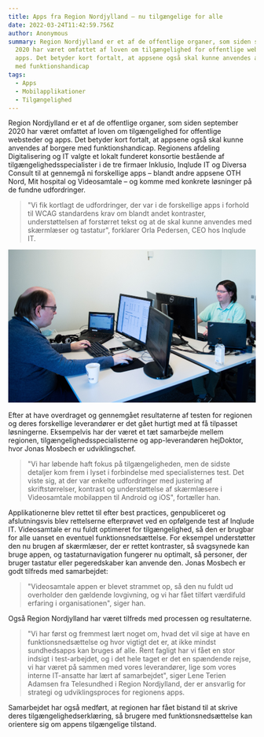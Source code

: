 ```yaml
---
title: Apps fra Region Nordjylland – nu tilgængelige for alle
date: 2022-03-24T11:42:59.756Z
author: Anonymous
summary: Region Nordjylland er et af de offentlige organer, som siden september
  2020 har været omfattet af loven om tilgængelighed for offentlige websteder og
  apps. Det betyder kort fortalt, at appsene også skal kunne anvendes af borgere
  med funktionshandicap
tags:
  - Apps
  - Mobilapplikationer
  - Tilgængelighed
---
```

Region Nordjylland er et af de offentlige organer, som siden september 2020 har været omfattet af loven om tilgængelighed for offentlige websteder og apps. Det betyder kort fortalt, at appsene også skal kunne anvendes af borgere med funktionshandicap. Regionens afdeling Digitalisering og IT valgte et lokalt funderet konsortie bestående af tilgængelighedsspecialister i de tre firmaer Inklusio, Inqlude IT og Diversa Consult til at gennemgå ni forskellige apps – blandt andre appsene OTH Nord, Mit hospital og Videosamtale – og komme med konkrete løsninger på de fundne udfordringer.

> "Vi fik kortlagt de udfordringer, der var i de forskellige apps i forhold til WCAG standardens krav om blandt andet kontraster, understøttelsen af forstørret tekst og at de skal kunne anvendes med skærmlæser og tastatur", forklarer Orla Pedersen, CEO hos Inqlude IT.

![Brian og Henrik, som er testere hos InqludeIT, arbejder foran computer](/img/inqludeit-testere-brian-og-henrik.png)

Efter at have overdraget og gennemgået resultaterne af testen for regionen og deres forskellige leverandører er det gået hurtigt med at få tilpasset løsningerne. Eksempelvis har der været et tæt samarbejde mellem regionen, tilgængelighedsspecialisterne og app-leverandøren hejDoktor, hvor Jonas Mosbech er udviklingschef.

> "Vi har løbende haft fokus på tilgængeligheden, men de sidste detaljer kom frem i lyset i forbindelse med specialisternes test. Det viste sig, at der var enkelte udfordringer med justering af skriftstørrelser, kontrast og understøttelse af skærmlæsere i Videosamtale mobilappen til Android og iOS", fortæller han.

Applikationerne blev rettet til efter best practices, genpubliceret og afslutningsvis blev rettelserne efterprøvet ved en opfølgende test af Inqlude IT. Videosamtale er nu fuldt optimeret for tilgængelighed, så den er brugbar for alle uanset en eventuel funktionsnedsættelse. For eksempel understøtter den nu brugen af skærmlæser, der er rettet kontraster, så svagsynede kan bruge appen, og tastaturnavigation fungerer nu optimalt, så personer, der bruger tastatur eller pegeredskaber kan anvende den. Jonas Mosbech er godt tilfreds med samarbejdet:

> "Videosamtale appen er blevet strammet op, så den nu fuldt ud overholder den gældende lovgivning, og vi har fået tilført værdifuld erfaring i organisationen", siger han. 

Også Region Nordjylland har været tilfreds med processen og resultaterne.

> "Vi har først og fremmest lært noget om, hvad det vil sige at have en funktionsnedsættelse og hvor vigtigt det er, at ikke mindst sundhedsapps kan bruges af alle. Rent fagligt har vi fået en stor indsigt i test-arbejdet, og i det hele taget er det en spændende rejse, vi har været på sammen med vores leverandører, lige som vores interne IT-ansatte har lært af samarbejdet", siger Lene Terien Adamsen fra Telesundhed i Region Nordjylland, der er ansvarlig for strategi og udviklingsproces for regionens apps.

Samarbejdet har også medført, at regionen har fået bistand til at skrive deres tilgængelighedserklæring, så brugere med funktionsnedsættelse kan orientere sig om appens tilgængelige tilstand.